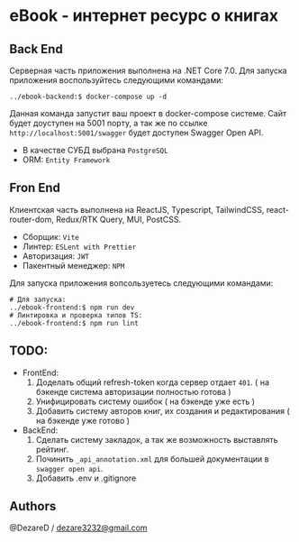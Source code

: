 # eBook - интернет ресурс о книгах
## Back End
Серверная часть приложения выполнена на .NET Core 7.0.
Для запуска приложения воспользуйтесь следующими командами:
    
    ../ebook-backend:$ docker-compose up -d
    
Данная команда запустит ваш проект в docker-compose системе. Сайт будет доуступен на 5001 порту, а так же по ссылке `http://localhost:5001/swagger` будет доступен Swagger Open API.

* В качестве СУБД выбрана `PostgreSQL`
* ORM: `Entity Framework`

## Fron End
Клиентская часть выполнена на ReactJS, Typescript, TailwindCSS, react-router-dom, Redux/RTK Query, MUI, PostCSS.

* Сборщик: `Vite`
* Линтер: `ESLent with Prettier`
* Авторизация: `JWT`
* Пакентный менеджер: `NPM`


Для запуска приложения вопсользуетесь следующими командами:

    # Для запуска:
    ../ebook-frontend:$ npm run dev
    # Линтировка и проверка типов TS:
    ../ebook-frontend:$ npm run lint
  
## TODO:
     
* FrontEnd:
    1. Доделать общий refresh-token когда сервер отдает `401`. ( на бэкенде система авторизации полностью готова )
    2. Унифицировать систему ошибок ( на бэкенде уже есть )
    3. Добавить систему авторов книг, их создания и редактирования ( на бэкенде уже готово )
* BackEnd:
    1. Сделать систему закладок, а так же возможность выставлять рейтинг.
    2. Починить `_api_annotation.xml` для большей документации в `swagger open api`.
    3. Добавить .env и .gitignore

## Authors

@DezareD / dezare3232@gmail.com